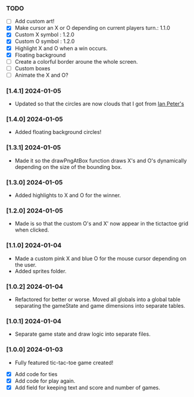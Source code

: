 
### TODO

- [ ] Add custom art!
 - [x] Make cursor an X or O depending on current players turn.: 1.1.0
 - [x] Custom X symbol : 1.2.0
 - [x] Custom O symbol : 1.2.0
 - [x] Highlight X and O when a win occurs.
 - [x] Floating background
 - [ ] Create a colorful border aroune the whole screen.
 - [ ] Custom boxes
 - [ ] Animate the X and O?

### [1.4.1] 2024-01-05

- Updated so that the circles are now clouds that I got from [Ian Peter's](https://opengameart.org/content/cloud-2)

### [1.4.0] 2024-01-05

- Added floating background circles!

### [1.3.1] 2024-01-05

- Made it so the drawPngAtBox function draws X's and O's dynamically depending on the size
  of the bounding box.

### [1.3.0] 2024-01-05

- Added highlights to X and O for the winner.

### [1.2.0] 2024-01-05

- Made is so that the custom O's and X' now appear in the tictactoe grid when clicked.

### [1.1.0] 2024-01-04

- Made a custom pink X and blue O for the mouse cursor depending on the user.
- Added sprites folder.

### [1.0.2] 2024-01-04

- Refactored for better or worse. Moved all globals into a global table separating the gameState and 
  game dimensions into separate tables.

### [1.0.1] 2024-01-04

- Separate game state and draw logic into separate files. 

### [1.0.0] 2024-01-03

- Fully featured tic-tac-toe game created!

- [x] Add code for ties
- [x] Add code for play again.
- [x] Add field for keeping text and score and number of games.